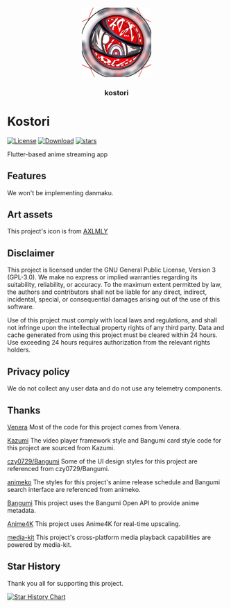 <p align="center">
  <a href="https://github.com/kostori-app" target="_blank">
    <img width="160" src="https://raw.githubusercontent.com/kostori-app/kostori/refs/heads/master/images/app_icon.png" alt="logo">
  </a>
</p>

<h3 align="center">kostori</h3>

# Kostori

[![License](https://img.shields.io/github/license/kostori-app/kostori)](https://github.com/kostori-app/kostori/blob/master/LICENSE)
[![Download](https://img.shields.io/github/v/release/kostori-app/kostori)](https://github.com/kostori-app/kostori/releases)
[![stars](https://img.shields.io/github/stars/kostori-app/kostori?style=flat)](https://github.com/kostori-app/kostori/stargazers)

Flutter-based anime streaming app

## Features

We won't be implementing danmaku.

## Art assets

This project's icon is from [AXLMLY](https://www.pixiv.net/users/18071897)

## Disclaimer

This project is licensed under the GNU General Public License, Version 3 (GPL-3.0). We make no express or implied
warranties regarding its suitability, reliability, or accuracy. To the maximum extent permitted by law, the authors and
contributors shall not be liable for any direct, indirect, incidental, special, or consequential damages arising out of
the use of this software.

Use of this project must comply with local laws and regulations, and shall not infringe upon the intellectual property
rights of any third party. Data and cache generated from using this project must be cleared within 24 hours. Use
exceeding 24 hours requires authorization from the relevant rights holders.

## Privacy policy

We do not collect any user data and do not use any telemetry components.

## Thanks

[Venera](https://github.com/venera-app/venera) Most of the code for this project comes from Venera.

[Kazumi](https://github.com/Predidit/Kazumi) The video player framework style and Bangumi card style code for this
project are sourced from Kazumi.

[czy0729/Bangumi](https://github.com/czy0729/Bangumi) Some of the UI design styles for this project are referenced from
czy0729/Bangumi.

[animeko](https://github.com/open-ani/animeko) The styles for this project's anime release schedule and Bangumi search
interface are referenced from animeko.

[Bangumi](https://bangumi.tv/) This project uses the Bangumi Open API to provide anime metadata.

[Anime4K](https://github.com/bloc97/Anime4K) This project uses Anime4K for real-time upscaling.

[media-kit](https://github.com/media-kit/media-kit) This project's cross-platform media playback capabilities are
powered by media-kit.

## Star History

Thank you all for supporting this project.

<a href="https://www.star-history.com/#kostori-app/kostori&Date">
 <picture>
   <source media="(prefers-color-scheme: dark)" srcset="https://api.star-history.com/svg?repos=kostori-app/kostori&type=Date&theme=dark" />
   <source media="(prefers-color-scheme: light)" srcset="https://api.star-history.com/svg?repos=kostori-app/kostori&type=Date" />
   <img alt="Star History Chart" src="https://api.star-history.com/svg?repos=kostori-app/kostori&type=Date" />
 </picture>
</a>